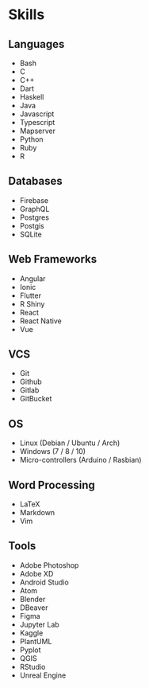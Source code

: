 # Skills

## Languages

- Bash
- C
- C++
- Dart
- Haskell
- Java
- Javascript
- Typescript
- Mapserver
- Python
- Ruby
- R

## Databases

- Firebase
- GraphQL
- Postgres
- Postgis
- SQLite

## Web Frameworks

- Angular
- Ionic
- Flutter
- R Shiny
- React
- React Native
- Vue

## VCS

- Git
- Github
- Gitlab
- GitBucket

## OS

- Linux (Debian / Ubuntu / Arch)
- Windows (7 / 8 / 10)
- Micro-controllers (Arduino / Rasbian)

## Word Processing

- LaTeX
- Markdown
- Vim

## Tools

- Adobe Photoshop
- Adobe XD
- Android Studio
- Atom
- Blender
- DBeaver
- Figma
- Jupyter Lab
- Kaggle
- PlantUML
- Pyplot
- QGIS
- RStudio
- Unreal Engine
